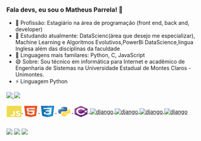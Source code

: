 ### Fala devs, eu sou o Matheus Parrela! 👋



- 🔭 Profissão: Estagiário na área de programação (front end, back and, developer)
- 🌱 Estudando atualmente: DataScienc(área que desejo me especializar), Machine Learning e Algoritmos Evolutivos,PowerBi DataScience,lingua Inglesa além das disciplinas da faculdade
- 👯 Linguagens mais familares: Python, C, JavaScript
- 😄 Sobre: Sou técnico em informática para Internet e acadêmico de Engenharia de Sistemas na Universidade Estadual de Montes Claros - Unimontes.
- ⚡ Linguagem Python

 <div>
  <a href="https://github.com/matheusparrela">
  <img height="180em" src="https://github-readme-stats.vercel.app/api?username=matheusparrela&show_icons=true&theme=cobalt&include_all_commits=true&count_private=true"/>
  <img height="180em" src="https://github-readme-stats.vercel.app/api/top-langs/?username=matheusparrela&layout=compact&langs_count=16&theme=cobalt"/>
</div>

<div style="display: inline_block"><br>
 <link rel="stylesheet" href="https://cdn.jsdelivr.net/gh/devicons/devicon@v2.12.0/devicon.min.css">

  <img align="center" alt="Rafa-Js" height="30" width="40" src="https://raw.githubusercontent.com/devicons/devicon/master/icons/javascript/javascript-plain.svg">
  
 
  <!--<img align="center" alt="Rafa-Ts" height="30" width="40" src="https://raw.githubusercontent.com/devicons/devicon/master/icons/typescript/typescript-plain.svg">-->
  
 
  <img align="center" alt="Rafa-HTML" height="30" width="40" src="https://raw.githubusercontent.com/devicons/devicon/master/icons/html5/html5-original.svg">
  <img align="center" alt="Rafa-CSS" height="30" width="40" src="https://raw.githubusercontent.com/devicons/devicon/master/icons/css3/css3-original.svg">
  <img align="center" alt="Rafa-Python" height="30" width="40" src="https://raw.githubusercontent.com/devicons/devicon/master/icons/python/python-original.svg">
  <img align="center" alt="Rafa-Csharp" height="30" width="40" src="https://raw.githubusercontent.com/devicons/devicon/master/icons/csharp/csharp-original.svg">
  <img align="center" alt="django" heigth="60" width='70' src="https://img.shields.io/badge/Django-092E20?style=for-the-badge&logo=django&logoColor=white">
  <img align="center" alt="django" heigth="60" width='70' src="https://img.shields.io/badge/Flask-000000?style=for-the-badge&logo=flask&logoColor=white">
  <img align="center" alt="django" heigth="60" width='70' src="https://img.shields.io/badge/MySQL-00000F?style=for-the-badge&logo=mysql&logoColor=white">
  <img align="center" alt="django" heigth="60" width='70' src="https://img.shields.io/badge/C%2B%2B-00599C?style=for-the-badge&logo=c%2B%2B&logoColor=white">

  
  
</div>
  
##  
<div> 
  <a href="https://instagram.com/matheus_parrela/" target="_blank"><img src="https://img.shields.io/badge/-Instagram-%23E4405F?style=for-the-badge&logo=instagram&logoColor=white" target="_blank"></a>
  <a href = "matheusparrela13@gmail.com"><img src="https://img.shields.io/badge/-Gmail-%23333?style=for-the-badge&logo=gmail&logoColor=white" target="_blank"></a>
  <a href="https://www.linkedin.com/in/matheus-melo-parrela" target="_blank"><img src="https://img.shields.io/badge/-LinkedIn-%230077B5?style=for-the-badge&logo=linkedin&logoColor=white" target="_blank"></a> 
 
  <!--![Snake animation](https://github.com/rafaballerini/rafaballerini/blob/output/github-contribution-grid-snake.svg) -->
 
</div